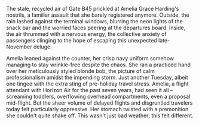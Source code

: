 The stale, recycled air of Gate B45 prickled at Amelia Grace Harding's nostrils, a familiar assault that she barely registered anymore. Outside, the rain lashed against the terminal windows, blurring the neon lights of the snack bar and the worried faces peering at the departures board. Inside, the air thrummed with a nervous energy, the collective anxiety of passengers clinging to the hope of escaping this unexpected late-November deluge.

Amelia leaned against the counter, her crisp navy uniform somehow managing to stay wrinkle-free despite the chaos. She ran a practiced hand over her meticulously styled blonde bob, the picture of calm professionalism amidst the impending storm. Just another Tuesday, albeit one tinged with the extra sting of pre-holiday travel stress. Amelia, a flight attendant with Horizon Air for the past seven years, had seen it all – screaming toddlers, overflowing overhead compartments, even a proposal mid-flight. But the sheer volume of delayed flights and disgruntled travelers today felt particularly oppressive. Her stomach twisted with a premonition she couldn't quite shake off. This wasn't just bad weather; this felt different.
